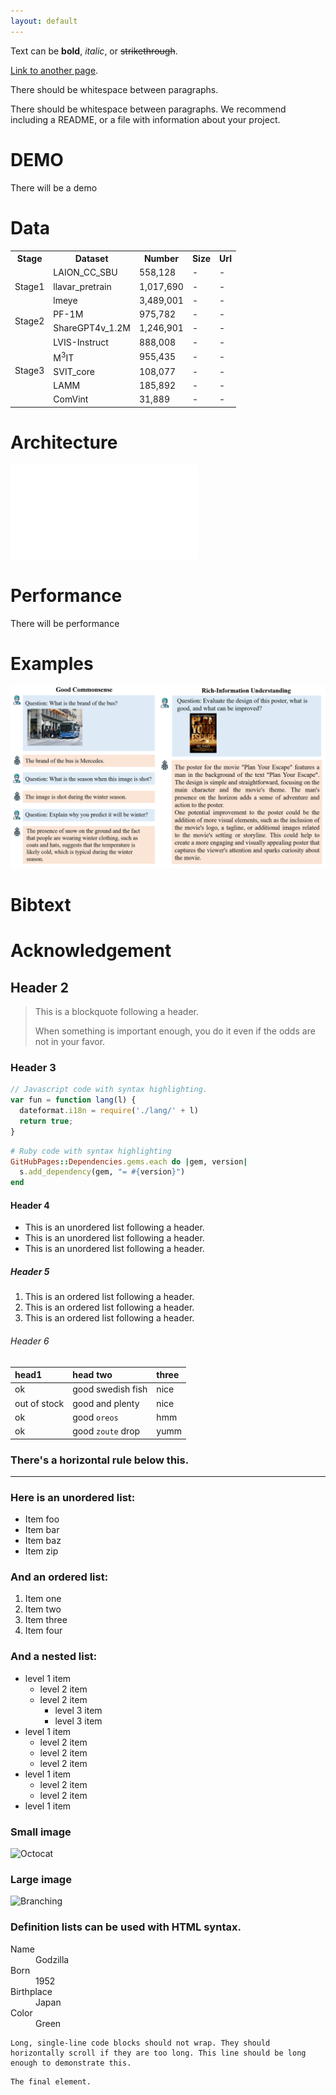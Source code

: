 ```yaml
---
layout: default
---
```


Text can be **bold**, _italic_, or ~~strikethrough~~.

[Link to another page](./another-page.html).

There should be whitespace between paragraphs.

There should be whitespace between paragraphs. We recommend including a README, or a file with information about your project.

# DEMO

There will be a demo

# Data

<table>
    <tr>
        <th>Stage</th><th>Dataset</th><th>Number</th><th>Size</th><th>Url</th>
    </tr>
    <tr>
        <td rowspan="3">Stage1</td><td>LAION_CC_SBU</td><td>558,128</td><td>-</td><td>-</td>
    </tr>
    <tr>
        <td>llavar_pretrain</td><td>1,017,690</td><td>-</td><td>-</td>
    </tr>
    <tr>
        <td>lmeye</td><td>3,489,001</td><td>-</td><td>-</td>
    </tr>
    <tr>
        <td rowspan="2">Stage2</td><td>PF-1M</td><td>975,782</td><td>-</td><td>-</td>
    </tr>
    <tr>
        <td>ShareGPT4v_1.2M</td><td>1,246,901</td><td>-</td><td>-</td>
    </tr>
    <tr>
        <td rowspan="5">Stage3</td><td>LVIS-Instruct</td><td>888,008</td><td>-</td><td>-</td>
    </tr>
    <tr>
        <td>M<SUP>3</SUP>IT</td><td>955,435</td><td>-</td><td>-</td>
    </tr>
    <tr>
        <td>SVIT_core</td><td>108,077</td><td>-</td><td>-</td>
    </tr>
    <tr>
        <td>LAMM</td><td>185,892</td><td>-</td><td>-</td>
    </tr>
    <tr>
        <td>ComVint</td><td>31,889</td><td>-</td><td>-</td>
    </tr>
</table>

# Architecture

![framework](framework.pdf)

# Performance

There will be performance

# Examples

![sample1](https://github.com/pear-blossoms/Crystalchat-V/blob/main/sample1.png)

# Bibtext

# Acknowledgement


## Header 2

> This is a blockquote following a header.
>
> When something is important enough, you do it even if the odds are not in your favor.

### Header 3

```js
// Javascript code with syntax highlighting.
var fun = function lang(l) {
  dateformat.i18n = require('./lang/' + l)
  return true;
}
```

```ruby
# Ruby code with syntax highlighting
GitHubPages::Dependencies.gems.each do |gem, version|
  s.add_dependency(gem, "= #{version}")
end
```

#### Header 4

*   This is an unordered list following a header.
*   This is an unordered list following a header.
*   This is an unordered list following a header.

##### Header 5

1.  This is an ordered list following a header.
2.  This is an ordered list following a header.
3.  This is an ordered list following a header.

###### Header 6

| head1        | head two          | three |
|:-------------|:------------------|:------|
| ok           | good swedish fish | nice  |
| out of stock | good and plenty   | nice  |
| ok           | good `oreos`      | hmm   |
| ok           | good `zoute` drop | yumm  |

### There's a horizontal rule below this.

* * *

### Here is an unordered list:

*   Item foo
*   Item bar
*   Item baz
*   Item zip

### And an ordered list:

1.  Item one
1.  Item two
1.  Item three
1.  Item four

### And a nested list:

- level 1 item
  - level 2 item
  - level 2 item
    - level 3 item
    - level 3 item
- level 1 item
  - level 2 item
  - level 2 item
  - level 2 item
- level 1 item
  - level 2 item
  - level 2 item
- level 1 item

### Small image

![Octocat](https://github.githubassets.com/images/icons/emoji/octocat.png)

### Large image

![Branching](https://guides.github.com/activities/hello-world/branching.png)


### Definition lists can be used with HTML syntax.

<dl>
<dt>Name</dt>
<dd>Godzilla</dd>
<dt>Born</dt>
<dd>1952</dd>
<dt>Birthplace</dt>
<dd>Japan</dd>
<dt>Color</dt>
<dd>Green</dd>
</dl>

```
Long, single-line code blocks should not wrap. They should horizontally scroll if they are too long. This line should be long enough to demonstrate this.
```

```
The final element.
```
